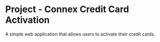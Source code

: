 # Project - Connex Credit Card Activation

A simple web application that allows users to activate their credit cards.